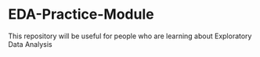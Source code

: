 # EDA-Practice-Module
This repository will be useful for people who are learning about Exploratory Data Analysis
